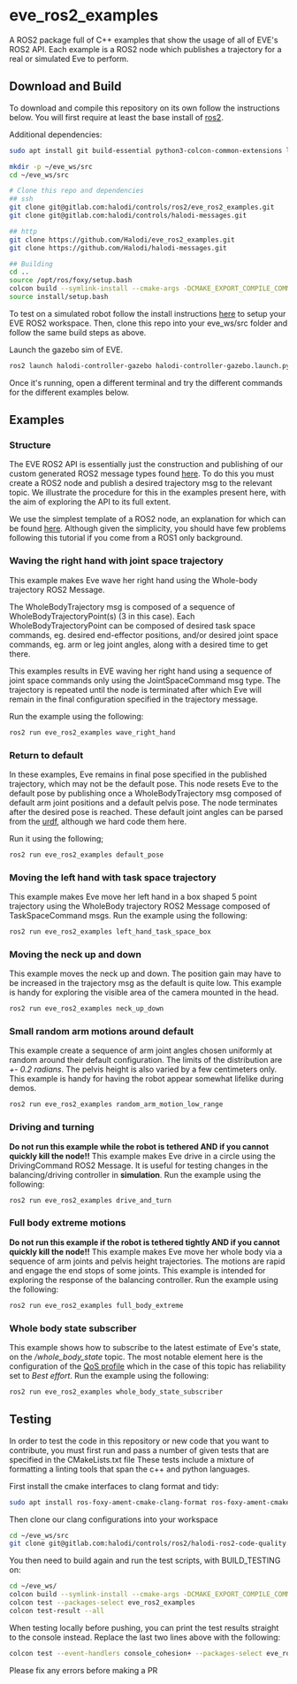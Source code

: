 # eve_ros2_examples

A ROS2 package full of C++ examples that show the usage of all of EVE's ROS2 API. Each example is a ROS2 node which publishes a trajectory for a real or simulated Eve to perform.

## Download and Build

To download and compile this repository on its own follow the instructions below. You will first require at least the base install of [ros2](https://docs.ros.org/en/foxy/Installation/Linux-Install-Debians.html).

Additional dependencies:

```bash
sudo apt install git build-essential python3-colcon-common-extensions libboost-math1.67-dev
```

```bash
mkdir -p ~/eve_ws/src
cd ~/eve_ws/src

# Clone this repo and dependencies
## ssh
git clone git@gitlab.com:halodi/controls/ros2/eve_ros2_examples.git
git clone git@gitlab.com:halodi/controls/halodi-messages.git

## http
git clone https://github.com/Halodi/eve_ros2_examples.git
git clone https://github.com/Halodi/halodi-messages.git

## Building
cd ..
source /opt/ros/foxy/setup.bash
colcon build --symlink-install --cmake-args -DCMAKE_EXPORT_COMPILE_COMMANDS=ON -DBUILD_TESTING=0
source install/setup.bash
```

To test on a simulated robot follow the install instructions [here](https://github.com/Halodi/halodi-controller/) to setup your EVE ROS2 workspace. Then, clone this repo into your eve_ws/src folder
and follow the same build steps as above.

Launch the gazebo sim of EVE.

```bash
ros2 launch halodi-controller-gazebo halodi-controller-gazebo.launch.py
```

Once it's running, open a different terminal and try the different commands for the different examples below.

## Examples

### Structure

The EVE ROS2 API is essentially just the construction and publishing of our custom generated ROS2 message types found [here](https://github.com/Halodi/halodi-messages). To do this you must create a ROS2 node and publish a desired trajectory msg to the relevant topic. We illustrate the procedure for this in the examples present here, with the aim of exploring the API to its full extent.

We use the simplest template of a ROS2 node, an explanation for which can be found [here](https://index.ros.org/doc/ros2/Tutorials/Writing-A-Simple-Cpp-Publisher-And-Subscriber/). Although given the simplicity, you should have few problems following this tutorial if you come from a ROS1 only background.

### Waving the right hand with joint space trajectory

This example makes Eve wave her right hand using the Whole-body trajectory ROS2 Message.

The WholeBodyTrajectory msg is composed of a sequence of WholeBodyTrajectoryPoint(s) (3 in this case). Each WholeBodyTrajectoryPoint can be composed of desired task space commands, eg. desired end-effector positions, and/or desired joint space commands, eg. arm or leg joint angles, along with a desired time to get there.

This examples results in EVE waving her right hand using a sequence of joint space commands only using the JointSpaceCommand msg type. The trajectory is repeated until the node is terminated after which Eve will remain in the final configuration specified in the trajectory message.

Run the example using the following:

```bash
ros2 run eve_ros2_examples wave_right_hand
```

### Return to default

In these examples, Eve remains in final pose specified in the published trajectory, which may not be the default pose. This node resets Eve to the default pose by publishing once a WholeBodyTrajectory msg composed of default arm joint positions and a default pelvis pose. The node terminates after the desired pose is reached. These default joint angles can be parsed from the [urdf](https://gitlab.com/halodi/controls/halodi-robot-models), although we hard code them here.

Run it using the following;

```bash
ros2 run eve_ros2_examples default_pose
```

### Moving the left hand with task space trajectory

This example makes Eve move her left hand in a box shaped 5 point trajectory using the WholeBody trajectory ROS2 Message composed of TaskSpaceCommand msgs.
Run the example using the following:

```bash
ros2 run eve_ros2_examples left_hand_task_space_box
```

### Moving the neck up and down

This example moves the neck up and down. The position gain may have to be increased in the trajectory msg as the default is quite low. This example is handy for exploring the visible area of the camera mounted in the head.

```bash
ros2 run eve_ros2_examples neck_up_down
```

### Small random arm motions around default

This example create a sequence of arm joint angles chosen uniformly at random around their default configuration. The limits of the distribution are *+- 0.2 radians*. The pelvis height is also varied by a few centimeters only. This example is handy for having the robot appear somewhat lifelike during demos.

```bash
ros2 run eve_ros2_examples random_arm_motion_low_range
```

### Driving and turning

**Do not run this example while the robot is tethered AND if you cannot quickly kill the node!!**
This example makes Eve drive in a circle using the DrivingCommand ROS2 Message. It is useful for testing changes in the balancing/driving controller in **simulation**.
Run the example using the following:

```bash
ros2 run eve_ros2_examples drive_and_turn
```

### Full body extreme motions

**Do not run this example if the robot is tethered tightly AND if you cannot quickly kill the node!!**
This example makes Eve move her whole body via a sequence of arm joints and pelvis height trajectories. The motions are rapid and engage the end stops of some joints. This example is intended for exploring the response of the balancing controller.
Run the example using the following:

```bash
ros2 run eve_ros2_examples full_body_extreme
```

### Whole body state subscriber

This example shows how to subscribe to the latest estimate of Eve's state, on the */whole_body_state* topic. The most notable element here is the configuration of the [QoS profile](https://docs.ros.org/en/foxy/Concepts/About-Quality-of-Service-Settings.html) which in the case of this topic has reliability set to *Best effort*.
Run the example using the following:

```bash
ros2 run eve_ros2_examples whole_body_state_subscriber
```

## Testing

In order to test the code in this repository or new code that you want to contribute, you must first run and pass a number of given tests that are specified in the CMakeLists.txt file
These tests include a mixture of formatting a linting tools that span the c++ and python languages.

First install the cmake interfaces to clang format and tidy:

```bash
sudo apt install ros-foxy-ament-cmake-clang-format ros-foxy-ament-cmake-clang-tidy
```

Then clone our clang configurations into your workspace

```bash
cd ~/eve_ws/src
git clone git@gitlab.com:halodi/controls/ros2/halodi-ros2-code-quality.git
```

You then need to build again and run the test scripts, with BUILD_TESTING on:

```bash
cd ~/eve_ws/
colcon build --symlink-install --cmake-args -DCMAKE_EXPORT_COMPILE_COMMANDS=ON -DBUILD_TESTING=1
colcon test --packages-select eve_ros2_examples
colcon test-result --all
```

When testing locally before pushing, you can print the test results straight to the console instead. Replace the last two lines above with the following:

```bash
colcon test --event-handlers console_cohesion+ --packages-select eve_ros2_examples
```

Please fix any errors before making a PR
